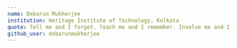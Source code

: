 ```yaml
---
name: Debarun Mukherjee
institution: Heritage Institute of Technology, Kolkata
quote: Tell me and I forget. Teach me and I remember. Involve me and I learn.
github_user: debarunmukherjee
---
```


